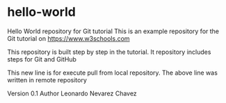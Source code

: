 # hello-world
Hello World repository for Git tutorial
This is an example repository for the Git tutorial on https://www.w3schools.com

This repository is built step by step in the tutorial.
It repository includes steps for Git and GitHub

This new line is for execute pull from local repository.
The above line was written in remote repository

Version 0.1
Author Leonardo Nevarez Chavez
